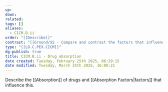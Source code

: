 ```yaml
---
up: 
down: 
related: 
tags: []
aliases:
  - CICM.B.ii
order: "[[Describe]]"
contrast: "[[Ground/SS - Compare and contrast the factors that influence drug absorption, distribution, metabolism and excretion]]"
type: "[[LO.C.PEX.CICM]]"
dg-publish: true
title: CICM.B.ii - Drug absorption
date created: Tuesday, February 25th 2025, 06:29:15
date modified: Tuesday, March 25th 2025, 16:09:21
---
```


Describe the [[Absorption]] of drugs and [[Absorption Factors|factors]] that influence this.
